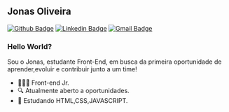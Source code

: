 ## Jonas Oliveira
[![Github Badge](https://img.shields.io/badge/-Github-000?style=flat-square&logo=Github&logoColor=white&link=https://github.com/jonasoliveira-developer)](https://github.com/jonasoliveira-developer)
[![Linkedin Badge](https://img.shields.io/badge/-LinkedIn-blue?style=flat-square&logo=Linkedin&logoColor=white&link=https://www.linkedin.com/in/jonas-oliveira-abb55b212/)](https://www.linkedin.com/in/jonas-oliveira-abb55b212/)
[![Gmail Badge](https://img.shields.io/badge/-Gmail-c14438?style=flat-square&logo=Gmail&logoColor=white&link=mailto:jonasoliveira.webdeveloper@gmail.com)](mailto:jonasoliveira.webdeveloper@gmail.com)
### Hello World?
Sou o Jonas, estudante Front-End, em busca da primeira oportunidade de aprender,evoluir e contribuir junto a um time!
- 👨🏻‍💻 Front-end Jr.
- 🔍 Atualmente aberto a oportunidades.
- 📰 Estudando HTML,CSS,JAVASCRIPT.

